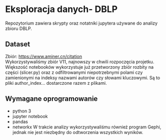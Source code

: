 # Eksploracja danych- DBLP
Repozytorium zawiera skrypty oraz notatniki jupytera używane do analizy zbioru DBLP.
## Dataset
Zbiór: https://www.aminer.cn/citation    
Wykorzystywaliśmy zbiór V11, najnowszy w chwili rozpoczęcia projetku.   
Większość notebooków wykorzystuje już przetworzony zbiór rozbity na części (slicer.py) oraz z odfiltrowanymi niepotrzebnymi polami czy zamienionymi na indeksy nazwami autorów czy słowami kluczowymi. Są to pliki author_index... dostarczone razem z plikami.
## Wymagane oprogramowanie
 - python 3
 - jupyter notebook
 - pandas
 - networkx
W trakcie analizy wykorzystywaliśmu również program Gephi, jednak nie jest niezbędny do odtworzenia wszystkich wyników.
